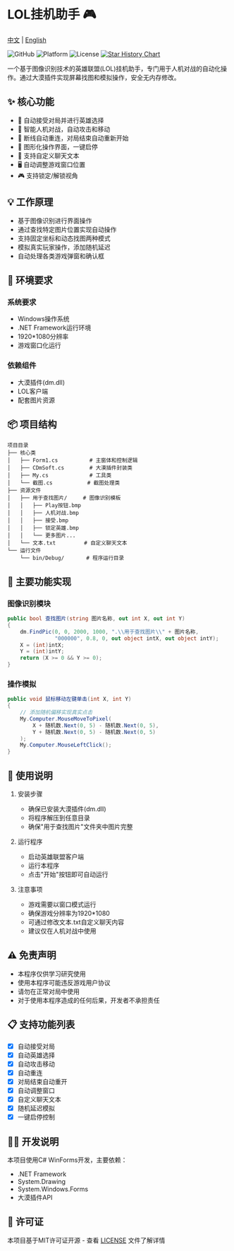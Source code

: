 # LOL挂机助手 🎮

[中文](README.md) | [English](README_EN.md)

![GitHub](https://img.shields.io/badge/language-C%23-blue)
![Platform](https://img.shields.io/badge/platform-Windows-lightgrey)
![License](https://img.shields.io/badge/license-MIT-green)
[![Star History Chart](https://api.star-history.com/svg?repos=LOL-FUZHU/LOL-FUZHU&type=Year)](https://star-history.com/#LOL-FUZHU/LOL-FUZHU&Year)

一个基于图像识别技术的英雄联盟(LOL)挂机助手，专门用于人机对战的自动化操作。通过大漠插件实现屏幕找图和模拟操作，安全无内存修改。

## ✨ 核心功能

- 🎯 自动接受对局并进行英雄选择
- 🤖 智能人机对战，自动攻击和移动
- 🔄 断线自动重连，对局结束自动重新开始
- 🎨 图形化操作界面，一键启停
- 💬 支持自定义聊天文本
- 🖥️ 自动调整游戏窗口位置
- 🎮 支持锁定/解锁视角

## 💡 工作原理

- 基于图像识别进行界面操作
- 通过查找特定图片位置实现自动操作
- 支持固定坐标和动态找图两种模式
- 模拟真实玩家操作，添加随机延迟
- 自动处理各类游戏弹窗和确认框

## 🚀 环境要求

### 系统要求
- Windows操作系统
- .NET Framework运行环境
- 1920*1080分辨率
- 游戏窗口化运行

### 依赖组件
- 大漠插件(dm.dll)
- LOL客户端
- 配套图片资源

## 📦 项目结构

```
项目目录
├── 核心类
│   ├── Form1.cs          # 主窗体和控制逻辑
│   ├── CDmSoft.cs        # 大漠插件封装类
│   ├── My.cs             # 工具类
│   └── 截图.cs           # 截图处理类
├── 资源文件
│   ├── 用于查找图片/     # 图像识别模板
│   │   ├── Play按钮.bmp
│   │   ├── 人机对战.bmp
│   │   ├── 接受.bmp
│   │   ├── 锁定英雄.bmp
│   │   └── 更多图片...
│   └── 文本.txt         # 自定义聊天文本
└── 运行文件
    └── bin/Debug/       # 程序运行目录
```

## 🎯 主要功能实现

### 图像识别模块
```csharp
public bool 查找图片(string 图片名称, out int X, out int Y)
{
    dm.FindPic(0, 0, 2000, 1000, ".\\用于查找图片\\" + 图片名称, 
               "000000", 0.8, 0, out object intX, out object intY);
    X = (int)intX;
    Y = (int)intY;
    return (X >= 0 && Y >= 0);
}
```

### 操作模拟
```csharp
public void 鼠标移动左键单击(int X, int Y)
{
    // 添加随机偏移实现真实点击
    My.Computer.MouseMoveToPixel(
        X + 随机数.Next(0, 5) - 随机数.Next(0, 5), 
        Y + 随机数.Next(0, 5) - 随机数.Next(0, 5)
    );
    My.Computer.MouseLeftClick();
}
```

## 📝 使用说明

1. 安装步骤
   - 确保已安装大漠插件(dm.dll)
   - 将程序解压到任意目录
   - 确保"用于查找图片"文件夹中图片完整

2. 运行程序
   - 启动英雄联盟客户端
   - 运行本程序
   - 点击"开始"按钮即可自动运行

3. 注意事项
   - 游戏需要以窗口模式运行
   - 确保游戏分辨率为1920*1080
   - 可通过修改文本.txt自定义聊天内容
   - 建议仅在人机对战中使用

## ⚠️ 免责声明

- 本程序仅供学习研究使用
- 使用本程序可能违反游戏用户协议
- 请勿在正常对局中使用
- 对于使用本程序造成的任何后果，开发者不承担责任

## 📋 支持功能列表

- [x] 自动接受对局
- [x] 自动英雄选择
- [x] 自动攻击移动
- [x] 自动重连
- [x] 对局结束自动重开
- [x] 自动调整窗口
- [x] 自定义聊天文本
- [x] 随机延迟模拟
- [x] 一键启停控制

## 👨‍💻 开发说明

本项目使用C# WinForms开发，主要依赖：
- .NET Framework
- System.Drawing
- System.Windows.Forms
- 大漠插件API

## 📄 许可证

本项目基于MIT许可证开源 - 查看 [LICENSE](LICENSE) 文件了解详情
